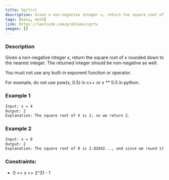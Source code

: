 ```yaml
---
title: Sqrt(x)
description: Given a non-negative integer x, return the square root of x rounded down to the nearest integer. The returned integer should be non-negative as well.
tags: [easy, math]
link: https://leetcode.com/problems/sqrtx
images: []
---
```


### Description

Given a non-negative integer x, return the square root of x rounded down to the nearest integer. The returned integer should be non-negative as well.

You must not use any built-in exponent function or operator.

For example, do not use pow(x, 0.5) in c++ or x ** 0.5 in python.
 

### Example 1

```bash
Input: x = 4
Output: 2
Explanation: The square root of 4 is 2, so we return 2.
```

### Example 2

```bash
Input: x = 8
Output: 2
Explanation: The square root of 8 is 2.82842..., and since we round it down to the nearest integer, 2 is returned.
```

### Constraints:

- 0 <= x <= 2^31 - 1
